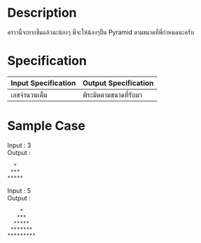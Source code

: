 # Description
คราวนี้จะยากขึ้นแล้วนะน้องๆ พี่จะให้น้องๆปั้น Pyramid ตามขนาดที่พี่กำหนดนะครับ

# Specification
| Input Specification | Output Specification |
| - | - |
| เลขจำนวนเต็ม | พีระมิดตามขนาดที่รับมา |

# Sample Case
Input : 3\
Output :
```
  *
 ***
*****
```

Input : 5\
Output :
```
    *
   ***
  *****
 *******
*********
```